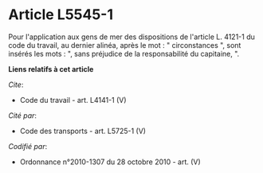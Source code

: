# Article L5545-1

Pour l'application aux gens de mer des dispositions de l'article L. 4121-1 du code du travail, au dernier alinéa, après le
mot : " circonstances ", sont insérés les mots : ", sans préjudice de la responsabilité du capitaine, ".

**Liens relatifs à cet article**

_Cite_:

  - Code du travail - art. L4141-1 (V)

_Cité par_:

  - Code des transports - art. L5725-1 (V)

_Codifié par_:

  - Ordonnance n°2010-1307 du 28 octobre 2010 - art. (V)
